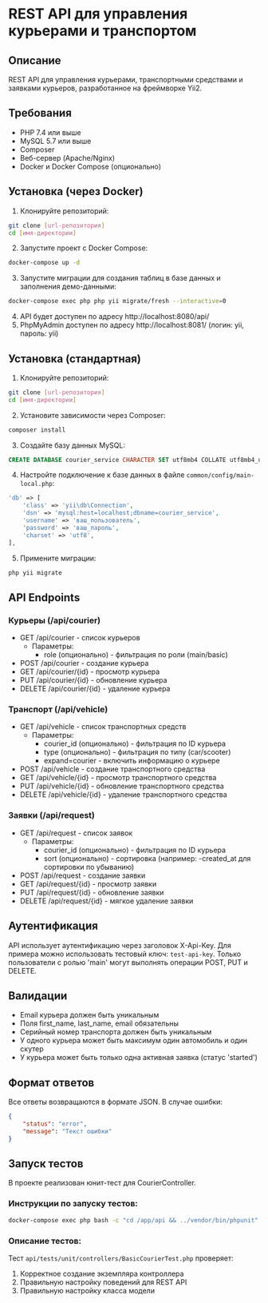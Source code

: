 # REST API для управления курьерами и транспортом

## Описание
REST API для управления курьерами, транспортными средствами и заявками курьеров, разработанное на фреймворке Yii2.

## Требования
- PHP 7.4 или выше
- MySQL 5.7 или выше
- Composer
- Веб-сервер (Apache/Nginx)
- Docker и Docker Compose (опционально)

## Установка (через Docker)

1. Клонируйте репозиторий:
```bash
git clone [url-репозитория]
cd [имя-директории]
```

2. Запустите проект с Docker Compose:
```bash
docker-compose up -d
```

3. Запустите миграции для создания таблиц в базе данных и заполнения демо-данными:
```bash
docker-compose exec php php yii migrate/fresh --interactive=0
```

4. API будет доступен по адресу http://localhost:8080/api/
5. PhpMyAdmin доступен по адресу http://localhost:8081/ (логин: yii, пароль: yii)

## Установка (стандартная)

1. Клонируйте репозиторий:
```bash
git clone [url-репозитория]
cd [имя-директории]
```

2. Установите зависимости через Composer:
```bash
composer install
```

3. Создайте базу данных MySQL:
```sql
CREATE DATABASE courier_service CHARACTER SET utf8mb4 COLLATE utf8mb4_unicode_ci;
```

4. Настройте подключение к базе данных в файле `common/config/main-local.php`:
```php
'db' => [
    'class' => 'yii\db\Connection',
    'dsn' => 'mysql:host=localhost;dbname=courier_service',
    'username' => 'ваш_пользователь',
    'password' => 'ваш_пароль',
    'charset' => 'utf8',
],
```

5. Примените миграции:
```bash
php yii migrate
```

## API Endpoints

### Курьеры (/api/courier)
- GET /api/courier - список курьеров
  - Параметры:
    - role (опционально) - фильтрация по роли (main/basic)
- POST /api/courier - создание курьера
- GET /api/courier/{id} - просмотр курьера
- PUT /api/courier/{id} - обновление курьера
- DELETE /api/courier/{id} - удаление курьера

### Транспорт (/api/vehicle)
- GET /api/vehicle - список транспортных средств
  - Параметры:
    - courier_id (опционально) - фильтрация по ID курьера
    - type (опционально) - фильтрация по типу (car/scooter)
    - expand=courier - включить информацию о курьере
- POST /api/vehicle - создание транспортного средства
- GET /api/vehicle/{id} - просмотр транспортного средства
- PUT /api/vehicle/{id} - обновление транспортного средства
- DELETE /api/vehicle/{id} - удаление транспортного средства

### Заявки (/api/request)
- GET /api/request - список заявок
  - Параметры:
    - courier_id (опционально) - фильтрация по ID курьера
    - sort (опционально) - сортировка (например: -created_at для сортировки по убыванию)
- POST /api/request - создание заявки
- GET /api/request/{id} - просмотр заявки
- PUT /api/request/{id} - обновление заявки
- DELETE /api/request/{id} - мягкое удаление заявки

## Аутентификация
API использует аутентификацию через заголовок X-Api-Key. Для примера можно использовать тестовый ключ: `test-api-key`. Только пользователи с ролью 'main' могут выполнять операции POST, PUT и DELETE.

## Валидации
- Email курьера должен быть уникальным
- Поля first_name, last_name, email обязательны
- Серийный номер транспорта должен быть уникальным
- У одного курьера может быть максимум один автомобиль и один скутер
- У курьера может быть только одна активная заявка (статус 'started')

## Формат ответов
Все ответы возвращаются в формате JSON. В случае ошибки:
```json
{
    "status": "error",
    "message": "Текст ошибки"
}
```

## Запуск тестов

В проекте реализован юнит-тест для CourierController.

### Инструкции по запуску тестов:

```bash
docker-compose exec php bash -c "cd /app/api && ../vendor/bin/phpunit"
```

### Описание тестов:

Тест `api/tests/unit/controllers/BasicCourierTest.php` проверяет:

1. Корректное создание экземпляра контроллера
2. Правильную настройку поведений для REST API
3. Правильную настройку класса модели
